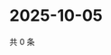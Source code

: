 # 2025-10-05

共 0 条

<!-- BEGIN ZHIHUQUESTIONS -->
<!-- 最后更新时间 Sun Oct 05 2025 11:31:20 GMT+0800 (China Standard Time) -->

<!-- END ZHIHUQUESTIONS -->
